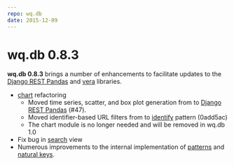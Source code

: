 ```yaml
---
repo: wq.db
date: 2015-12-09
---
```


# wq.db 0.8.3

**wq.db 0.8.3** brings a number of enhancements to facilitate updates to the [Django REST Pandas](https://github.com/wq/django-rest-pandas) and [vera](https://github.com/powered-by-wq/vera) libraries.
- [chart](https://github.com/wq/django-rest-pandas) refactoring
  - Moved time series, scatter, and box plot generation from to [Django REST Pandas](https://github.com/wq/django-rest-pandas) (#47).
  - Moved identifier-based URL filters from to [identify](../wq.db/patterns.md) pattern (0add5ac)
  - The chart module is no longer needed and will be removed in wq.db 1.0
- Fix bug in [search](../wq.db/patterns.md) view
- Numerous improvements to the internal implementation of [patterns](https://github.com/wq/wq/issues/21) and [natural keys](https://github.com/wq/wq.db/issues/50).
